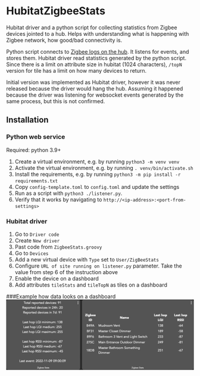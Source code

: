 # HubitatZigbeeStats

Hubitat driver and a python script for collecting statistics from Zigbee devices jointed to a hub.
Helps with understanding what is happening with Zigbee network, how good/bad connectivity is.

Python script connects to [Zigbee logs on the hub](https://docs2.hubitat.com/en/user-interface/settings/zigbee-logs). It listens for events, and stores them.
Hubitat driver read statistics generated by the python script.  Since there is a limit on attribute size in hubitat (1024 characters), `/topN` version for tile has a limit on how many devices to return. 

Initial version was implemented as Hubitat driver, however it was never released because the driver would hang the hub.
Assuming it happened because the driver was listening for websocket events generated by the same process, but this is not confirmed.


## Installation
### Python web service
Required: python 3.9+
1. Create a virtual environment, e.g. by running `python3 -m venv venv`
2. Activate the virtual environment, e.g. by running `. venv/bin/activate.sh`
3. Install the requirements, e.g. by running `python3 -m pip install -r requirements.txt`
4. Copy `config-template.toml` to `config.toml` and update the settings
5. Run as a script with `python3 ./listener.py`. 
6. Verify that it works by navigating to `http://<ip-address>:<port-from-settings>`

### Hubitat driver
1. Go to `Driver code`
2. Create `New driver`
3. Past code from `ZigbeeStats.groovy`
4. Go to `Devices`
5. Add a new virtual device with `Type` set to `User/ZigBeeStats`
6. Configure `URL of site running on listener.py` parameter. Take the value from step 6 of the instruction above
7. Enable the device on a dashboard
8. Add attributes `tileStats` and `tileTopN` as tiles on a dashboard


###Example how data looks on a dashboard
<img src="dashboard.png" alt="Dashboard sample">

